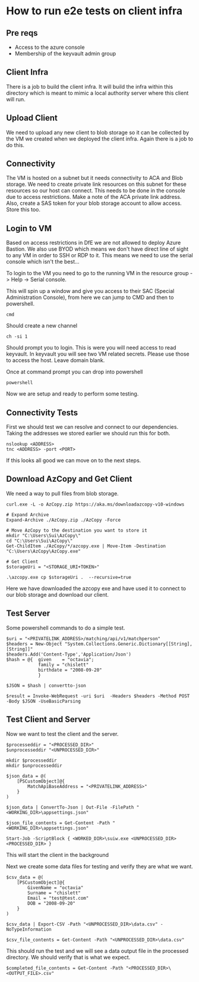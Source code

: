 # How to run e2e tests on client infra

## Pre reqs

* Access to the azure console
* Membership of the keyvault admin group

## Client Infra

There is a job to build the client infra. It will build the infra within this directory which is meant to mimic a local authority server where this client will run.

## Upload Client

We need to upload any new client to blob storage so it can be collected by the VM we created when we deployed the client infra. Again there is a job to do this.

## Connectivity

The VM is hosted on a subnet but it needs connectivity to ACA and Blob storage. We need to create private link resources on this subnet for these resources so our host can connect. This needs to be done in the console due to access restrictions. Make a note of the ACA private link address. Also, create a SAS token for your blob storage account to allow access. Store this too.

## Login to VM

Based on access restrictions in DfE we are not allowed to deploy Azure Bastion. We also use BYOD which means we don't have direct line of sight to any VM in order to SSH or RDP to it. This means we need to use the serial console which isn't the best...

To login to the VM you need to go to the running VM in the resource group -> Help -> Serial console.

This will spin up a window and give you access to their SAC (Special Administration Console), from here we can jump to CMD and then to powershell.

```
cmd
```
Should create a new channel
```
ch -si 1
```
Should prompt you to login. This is were you will need access to read keyvault. In keyvault you will see two VM related secrets. Please use those to access the host. Leave domain blank.

Once at command prompt you can drop into powershell
```
powershell
```

Now we are setup and ready to perform some testing.

## Connectivity Tests

First we should test we can resolve and connect to our dependencies. Taking the addresses we stored earlier we should run this for both.

```
nslookup <ADDRESS>
tnc <ADDRESS> -port <PORT>
```

If this looks all good we can move on to the next steps.

## Download AzCopy and Get Client

We need a way to pull files from blob storage. 

```
curl.exe -L -o AzCopy.zip https://aka.ms/downloadazcopy-v10-windows
 
# Expand Archive
Expand-Archive ./AzCopy.zip ./AzCopy -Force
 
# Move AzCopy to the destination you want to store it
mkdir "C:\Users\Sui\AzCopy\"
cd "C:\Users\Sui\AzCopy\"
Get-ChildItem ./AzCopy/*/azcopy.exe | Move-Item -Destination "C:\Users\AzCopy\AzCopy.exe"

# Get Client
$storageUri = "<STORAGE_URI+TOKEN>"

.\azcopy.exe cp $storageUri .  --recursive=true
```

Here we have downloaded the azcopy exe and have used it to connect to our blob storage and download our client.

## Test Server

Some powershell commands to do a simple test.
```
$uri = "<PRIVATELINK_ADDRESS>/matching/api/v1/matchperson"
$headers = New-Object "System.Collections.Generic.Dictionary[[String],[String]]"
$headers.Add('Content-Type','Application/Json')
$hash = @{  given    = "octavia"; 
            family = "chislett"
            birthdate = "2008-09-20"
            }

$JSON = $hash | convertto-json 

$result = Invoke-WebRequest -uri $uri  -Headers $headers -Method POST -Body $JSON -UseBasicParsing
```

## Test Client and Server

Now we want to test the client and the server. 

```
$processeddir = "<PROCESSED_DIR>"
$unprocesseddir "<UNPROCESSED_DIR>"

mkdir $processeddir
mkdir $unprocesseddir

$json_data = @(
    [PSCustomObject]@{
        MatchApiBaseAddress = "<PRIVATELINK_ADDRESS>"
    }
)

$json_data | ConvertTo-Json | Out-File -FilePath "<WORKING_DIR>\appsettings.json"

$json_file_contents = Get-Content -Path "<WORKING_DIR>\appsettings.json"

Start-Job -ScriptBlock { <WORKED_DIR>\suiw.exe <UNPROCESSED_DIR> <PROCESSED_DIR> }
```
This will start the client in the background

Next we create some data files for testing and verify they are what we want.

```
$csv_data = @(
    [PSCustomObject]@{
        GivenName = "octavia"
        Surname = "chislett"
        Email = "test@test.com"
        DOB = "2008-09-20"
    }
)

$csv_data | Export-CSV -Path "<UNPROCESSED_DIR>\data.csv" -NoTypeInformation

$csv_file_contents = Get-Content -Path "<UNPROCESSED_DIR>\data.csv"
```

This should run the test and we will see a data output file in the processed directory. We should verify that is what we expect.

```
$completed_file_contents = Get-Content -Path "<PROCESSED_DIR>\<OUTPUT_FILE>.csv"
```
